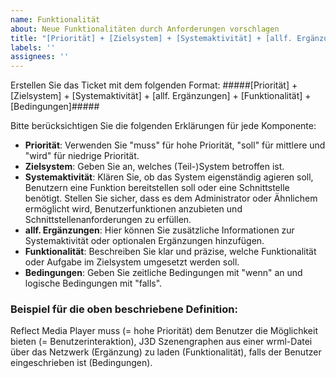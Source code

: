 ```yaml
---
name: Funktionalität
about: Neue Funktionalitäten durch Anforderungen vorschlagen
title: "[Priorität] + [Zielsystem] + [Systemaktivität] + [allf. Ergänzungen] + [Funktionalität] + [Bedingungen]"
labels: ''
assignees: ''
---
```


Erstellen Sie das Ticket mit dem folgenden Format:
#####[Priorität] + [Zielsystem] + [Systemaktivität] + [allf. Ergänzungen] + [Funktionalität] + [Bedingungen]#####

Bitte berücksichtigen Sie die folgenden Erklärungen für jede Komponente:

- **Priorität**: Verwenden Sie "muss" für hohe Priorität, "soll" für mittlere und "wird" für niedrige Priorität.
- **Zielsystem**: Geben Sie an, welches (Teil-)System betroffen ist.
- **Systemaktivität**: Klären Sie, ob das System eigenständig agieren soll, Benutzern eine Funktion bereitstellen soll oder eine Schnittstelle benötigt. Stellen Sie sicher, dass es dem Administrator oder Ähnlichem ermöglicht wird, Benutzerfunktionen anzubieten und Schnittstellenanforderungen zu erfüllen.
- **allf. Ergänzungen**: Hier können Sie zusätzliche Informationen zur Systemaktivität oder optionalen Ergänzungen hinzufügen.
- **Funktionalität**: Beschreiben Sie klar und präzise, welche Funktionalität oder Aufgabe im Zielsystem umgesetzt werden soll.
- **Bedingungen**: Geben Sie zeitliche Bedingungen mit "wenn" an und logische Bedingungen mit "falls".

### Beispiel für die oben beschriebene Definition: ###

Reflect Media Player muss (= hohe Priorität) dem Benutzer die Möglichkeit bieten (= Benutzerinteraktion), J3D Szenengraphen aus einer wrml-Datei über das Netzwerk (Ergänzung) zu laden (Funktionalität), falls der Benutzer eingeschrieben ist (Bedingungen).
